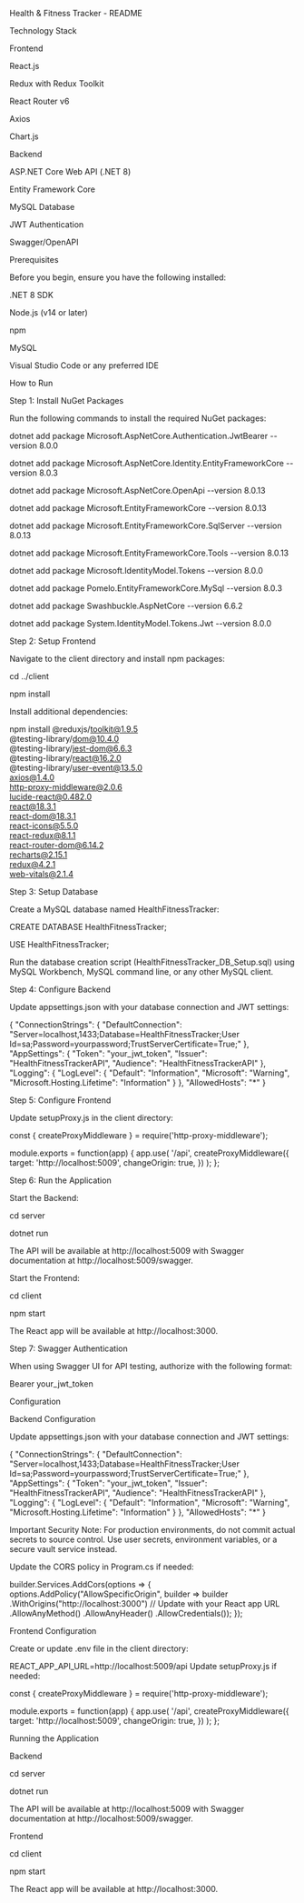 Health & Fitness Tracker - README

Technology Stack

Frontend

React.js

Redux with Redux Toolkit

React Router v6

Axios

Chart.js

Backend

ASP.NET Core Web API (.NET 8)

Entity Framework Core

MySQL Database

JWT Authentication

Swagger/OpenAPI

Prerequisites


Before you begin, ensure you have the following installed:

.NET 8 SDK

Node.js (v14 or later)

npm

MySQL

Visual Studio Code or any preferred IDE


How to Run

Step 1: Install NuGet Packages

Run the following commands to install the required NuGet packages:

dotnet add package Microsoft.AspNetCore.Authentication.JwtBearer --version 8.0.0

dotnet add package Microsoft.AspNetCore.Identity.EntityFrameworkCore --version 8.0.3

dotnet add package Microsoft.AspNetCore.OpenApi --version 8.0.13

dotnet add package Microsoft.EntityFrameworkCore --version 8.0.13

dotnet add package Microsoft.EntityFrameworkCore.SqlServer --version 8.0.13

dotnet add package Microsoft.EntityFrameworkCore.Tools --version 8.0.13

dotnet add package Microsoft.IdentityModel.Tokens --version 8.0.0

dotnet add package Pomelo.EntityFrameworkCore.MySql --version 8.0.3

dotnet add package Swashbuckle.AspNetCore --version 6.6.2

dotnet add package System.IdentityModel.Tokens.Jwt --version 8.0.0


Step 2: Setup Frontend

Navigate to the client directory and install npm packages:

cd ../client

npm install

Install additional dependencies:


npm install @reduxjs/toolkit@1.9.5 \
            @testing-library/dom@10.4.0 \
            @testing-library/jest-dom@6.6.3 \
            @testing-library/react@16.2.0 \
            @testing-library/user-event@13.5.0 \
            axios@1.4.0 \
            http-proxy-middleware@2.0.6 \
            lucide-react@0.482.0 \
            react@18.3.1 \
            react-dom@18.3.1 \
            react-icons@5.5.0 \
            react-redux@8.1.1 \
            react-router-dom@6.14.2 \
            recharts@2.15.1 \
            redux@4.2.1 \
            web-vitals@2.1.4

            
Step 3: Setup Database

Create a MySQL database named HealthFitnessTracker:

CREATE DATABASE HealthFitnessTracker;

USE HealthFitnessTracker;

Run the database creation script (HealthFitnessTracker_DB_Setup.sql) using MySQL Workbench, MySQL command line, or any other MySQL client.


Step 4: Configure Backend

Update appsettings.json with your database connection and JWT settings:

{
  "ConnectionStrings": {
    "DefaultConnection": "Server=localhost,1433;Database=HealthFitnessTracker;User Id=sa;Password=yourpassword;TrustServerCertificate=True;"
  },
  "AppSettings": {
    "Token": "your_jwt_token",
    "Issuer": "HealthFitnessTrackerAPI",
    "Audience": "HealthFitnessTrackerAPI"
  },
  "Logging": {
    "LogLevel": {
      "Default": "Information",
      "Microsoft": "Warning",
      "Microsoft.Hosting.Lifetime": "Information"
    }
  },
  "AllowedHosts": "*"
}


Step 5: Configure Frontend

Update setupProxy.js in the client directory:

const { createProxyMiddleware } = require('http-proxy-middleware');

module.exports = function(app) {
  app.use(
    '/api',
    createProxyMiddleware({
      target: 'http://localhost:5009',
      changeOrigin: true,
    })
  );
};


Step 6: Run the Application

Start the Backend:

cd server

dotnet run

The API will be available at http://localhost:5009 with Swagger documentation at http://localhost:5009/swagger.


Start the Frontend:

cd client

npm start

The React app will be available at http://localhost:3000.


Step 7: Swagger Authentication

When using Swagger UI for API testing, authorize with the following format:

Bearer your_jwt_token

Configuration

Backend Configuration

Update appsettings.json with your database connection and JWT settings:

{
  "ConnectionStrings": {
    "DefaultConnection": "Server=localhost,1433;Database=HealthFitnessTracker;User Id=sa;Password=yourpassword;TrustServerCertificate=True;"
  },
  "AppSettings": {
    "Token": "your_jwt_token",
    "Issuer": "HealthFitnessTrackerAPI",
    "Audience": "HealthFitnessTrackerAPI"
  },
  "Logging": {
    "LogLevel": {
      "Default": "Information",
      "Microsoft": "Warning",
      "Microsoft.Hosting.Lifetime": "Information"
    }
  },
  "AllowedHosts": "*"
}

Important Security Note: For production environments, do not commit actual secrets to source control. Use user secrets, environment variables, or a secure vault service instead.


Update the CORS policy in Program.cs if needed:

builder.Services.AddCors(options =>
{
    options.AddPolicy("AllowSpecificOrigin",
        builder => builder
            .WithOrigins("http://localhost:3000") // Update with your React app URL
            .AllowAnyMethod()
            .AllowAnyHeader()
            .AllowCredentials());
});


Frontend Configuration

Create or update .env file in the client directory:

REACT_APP_API_URL=http://localhost:5009/api
Update setupProxy.js if needed:

const { createProxyMiddleware } = require('http-proxy-middleware');

module.exports = function(app) {
  app.use(
    '/api',
    createProxyMiddleware({
      target: 'http://localhost:5009',
      changeOrigin: true,
    })
  );
};


Running the Application

Backend

cd server

dotnet run

The API will be available at http://localhost:5009 with Swagger documentation at http://localhost:5009/swagger.


Frontend

cd client

npm start

The React app will be available at http://localhost:3000.
